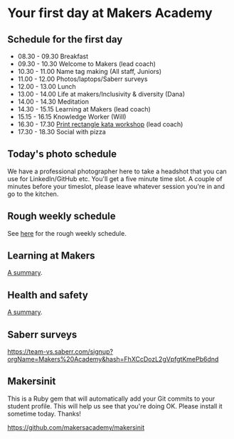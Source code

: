 # Your first day at Makers Academy

## Schedule for the first day

* 08.30 - 09.30 Breakfast
* 09.30 - 10.30 Welcome to Makers (lead coach)
* 10.30 - 11.00 Name tag making (All staff, Juniors)
* 11.00 - 12.00 Photos/laptops/Saberr surveys
* 12.00 - 13.00 Lunch
* 13.00 - 14.00 Life at makers/Inclusivity & diversity (Dana)
* 14.00 - 14.30 Meditation
* 14.30 - 15.15 Learning at Makers (lead coach)
* 15.15 - 16.15 Knowledge Worker (Will)
* 16.30 - 17.30 [Print rectangle kata workshop](https://github.com/makersacademy/skills-workshops/tree/master/week-1/rectangle_kata) (lead coach)
* 17.30 - 18.30 Social with pizza

## Today's photo schedule

We have a professional photographer here to take a headshot that you can use for LinkedIn/GitHub etc. You'll get a five minute time slot. A couple of minutes before your timeslot, please leave whatever session you're in and go to the kitchen.

## Rough weekly schedule

See [here](./example_schedule.md) for the rough weekly schedule.

## Learning at Makers

[A summary](https://github.com/makersacademy/course/blob/master/pills/learning_at_makers.md).

## Health and safety

[A summary](https://github.com/makersacademy/course/blob/master/pills/health_and_safety.md).

## Saberr surveys

https://team-vs.saberr.com/signup?orgName=Makers%20Academy&hash=FhXCcDozL2gVpfgtKmePb6dnd

## Makersinit

This is a Ruby gem that will automatically add your Git commits to your student profile.  This will help us see that you're doing OK.  Please install it sometime today.  Thanks!

https://github.com/makersacademy/makersinit
